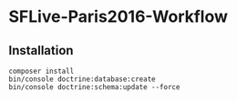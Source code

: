 SFLive-Paris2016-Workflow
=========================

Installation
------------

    composer install
    bin/console doctrine:database:create
    bin/console doctrine:schema:update --force

